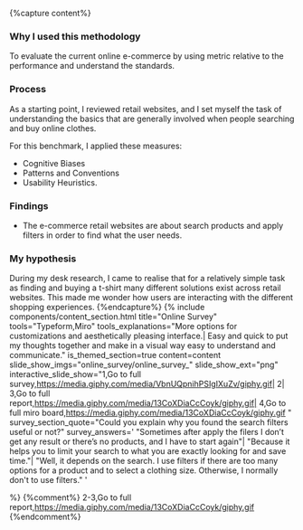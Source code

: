 {%capture content%}
### Why I used this methodology

To evaluate the current online e-commerce by using metric relative to the performance and understand the standards.

### Process
As a starting point, I reviewed retail websites, and I set myself the task of understanding the basics that are generally involved when people searching and buy online clothes.

For this benchmark, I applied these measures:
*  Cognitive Biases
*  Patterns and Conventions
*  Usability Heuristics.

### Findings
* The e-commerce retail websites are about search
  products and apply filters in order to find what the user
  needs.
### My hypothesis
During my desk research, I came to realise that for a relatively simple task as finding and buying a t-shirt many different solutions exist across retail websites. This made me wonder how users are interacting with the different shopping experiences.
{%endcapture%}
{%
include components/content_section.html
title="Online Survey"
tools="Typeform,Miro"
tools_explanations="More options for customizations and aesthetically pleasing interface.|
Easy and quick to put my thoughts together and make in a visual way easy to understand and communicate."
is_themed_section=true
content=content
slide_show_imgs="online_survey/online_survey_"
slide_show_ext="png"
interactive_slide_show="1,Go to full survey,https://media.giphy.com/media/VbnUQpnihPSIgIXuZv/giphy.gif|
2|
3,Go to full report,https://media.giphy.com/media/13CoXDiaCcCoyk/giphy.gif|
4,Go to full miro board,https://media.giphy.com/media/13CoXDiaCcCoyk/giphy.gif
"
survey_section_quote="Could you explain why you found the search filters useful or not?"
survey_answers='
"Sometimes after apply the filers I don’t get any result or there’s no products, and I have to start again"|
"Because it helps you to limit your search to what you are exactly looking for and save time."|
"Well, it depends on the search. I use filters if there are too many options for a product and to select a clothing size. Otherwise, I normally don\'t to use filters."
'

%}
{%comment%}
2-3,Go to full report,https://media.giphy.com/media/13CoXDiaCcCoyk/giphy.gif
{%endcomment%}
